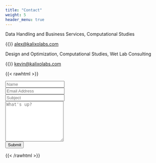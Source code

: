 ```yaml
---
title: "Contact"
weight: 5
header_menu: true
---
```


Data Handling and Business Services, Computational Studies

{{<icon class="fa fa-envelope">}}&nbsp;[alex@kalixolabs.com](mailto:alex@kalixolabs.com)


Design and Optimization, Computational Studies, Wet Lab Consulting

{{<icon class="fa fa-envelope">}}&nbsp;[kevin@kalixolabs.com](mailto:kevin@kalixolabs.com)






{{< rawhtml >}}
<form name="contact" class="contact-form width-normal" method="POST" data-netlify="true">
    <input type="hidden" name="form-name" value="contact" />
    <!-- Text input-->
    <div class="form-group">
        <label class="col-md-4 control-label" for="Name"></label>
        <div class="col-md-4">
            <input id="contact-form-name" name="Name" type="text" placeholder="Name" class="form-control input-md" required="" autocomplete="off">
        </div>
    </div>
    <!-- Text input-->
    <div class="form-group">
        <label class="col-md-4 control-label" for="Email"></label>
        <div class="col-md-4">
            <input id="contact-form-email" name="Email" type="email" placeholder="Email Address" class="form-control input-md" required="" autocomplete="off">
        </div>
    </div>
    <!-- Text input-->
    <div class="form-group">
        <label class="col-md-4 control-label" for="Subject"></label>
        <div class="col-md-4">
            <input id="contact-form-subject" name="Subject" type="text" placeholder="Subject" class="form-control input-md" required="" autocomplete="off">
        </div>
    </div>
    <!-- Textarea -->
    <div class="form-group">
        <label class="col-md-4 control-label" for=""></label>
        <textarea class="form-control" id="contact-form-message" name="Message" placeholder="What's up?" rows="8"></textarea>
    </div>
    <!-- Button -->
    <div class="form-group">
        <button type="submit" value="Submit" id="Form-submit">Submit</button>
    </div>
</form>
{{< /rawhtml >}}



